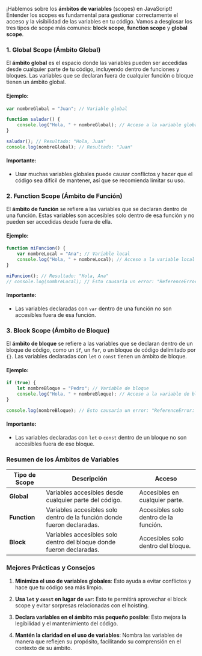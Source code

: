 ¡Hablemos sobre los **ámbitos de variables** (scopes) en JavaScript! Entender los scopes es fundamental para gestionar correctamente el acceso y la visibilidad de las variables en tu código. Vamos a desglosar los tres tipos de scope más comunes: **block scope**, **function scope** y **global scope**.

### 1. Global Scope (Ámbito Global)

El **ámbito global** es el espacio donde las variables pueden ser accedidas desde cualquier parte de tu código, incluyendo dentro de funciones y bloques. Las variables que se declaran fuera de cualquier función o bloque tienen un ámbito global.

#### Ejemplo:

```js
var nombreGlobal = "Juan"; // Variable global

function saludar() {
    console.log("Hola, " + nombreGlobal); // Acceso a la variable global
}

saludar(); // Resultado: "Hola, Juan"
console.log(nombreGlobal); // Resultado: "Juan"
```

#### Importante:

- Usar muchas variables globales puede causar conflictos y hacer que el código sea difícil de mantener, así que se recomienda limitar su uso.

### 2. Function Scope (Ámbito de Función)

El **ámbito de función** se refiere a las variables que se declaran dentro de una función. Estas variables son accesibles solo dentro de esa función y no pueden ser accedidas desde fuera de ella.

#### Ejemplo:

```js
function miFuncion() {
    var nombreLocal = "Ana"; // Variable local
    console.log("Hola, " + nombreLocal); // Acceso a la variable local
}

miFuncion(); // Resultado: "Hola, Ana"
// console.log(nombreLocal); // Esto causaría un error: "ReferenceError: nombreLocal is not defined"
```

#### Importante:

- Las variables declaradas con `var` dentro de una función no son accesibles fuera de esa función.

### 3. Block Scope (Ámbito de Bloque)

El **ámbito de bloque** se refiere a las variables que se declaran dentro de un bloque de código, como un `if`, un `for`, o un bloque de código delimitado por `{}`. Las variables declaradas con `let` o `const` tienen un ámbito de bloque.

#### Ejemplo:

```js
if (true) {
    let nombreBloque = "Pedro"; // Variable de bloque
    console.log("Hola, " + nombreBloque); // Acceso a la variable de bloque
}

console.log(nombreBloque); // Esto causaría un error: "ReferenceError: nombreBloque is not defined"
```

#### Importante:

- Las variables declaradas con `let` o `const` dentro de un bloque no son accesibles fuera de ese bloque.

### Resumen de los Ámbitos de Variables

|**Tipo de Scope**|**Descripción**|**Acceso**|
|---|---|---|
|**Global**|Variables accesibles desde cualquier parte del código.|Accesibles en cualquier parte.|
|**Function**|Variables accesibles solo dentro de la función donde fueron declaradas.|Accesibles solo dentro de la función.|
|**Block**|Variables accesibles solo dentro del bloque donde fueron declaradas.|Accesibles solo dentro del bloque.|

### Mejores Prácticas y Consejos

1. **Minimiza el uso de variables globales**: Esto ayuda a evitar conflictos y hace que tu código sea más limpio.
    
2. **Usa `let` y `const` en lugar de `var`**: Esto te permitirá aprovechar el block scope y evitar sorpresas relacionadas con el hoisting.
    
3. **Declara variables en el ámbito más pequeño posible**: Esto mejora la legibilidad y el mantenimiento del código.
    
4. **Mantén la claridad en el uso de variables**: Nombra las variables de manera que reflejen su propósito, facilitando su comprensión en el contexto de su ámbito.
